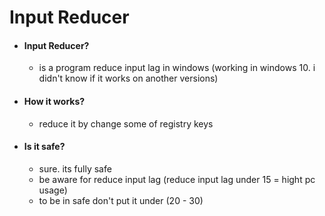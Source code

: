 # Input Reducer

* #### Input Reducer?
  * is a program reduce input lag in windows (working in windows 10. i didn't know if it works on another versions)
  
* #### How it works?
  * reduce it by change some of registry keys

* #### Is it safe?
  * sure. its fully safe
  * be aware for reduce input lag (reduce input lag under 15 = hight pc usage)
  * to be in safe don't put it under (20 - 30)

